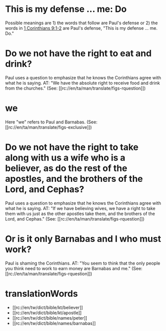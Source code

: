 # This is my defense ... me: Do

Possible meanings are 1) the words that follow are Paul's defense or 2) the words in [1 Corinthians 9:1-2](./01.md) are Paul's defense, "This is my defense ... me. Do."

# Do we not have the right to eat and drink?

Paul uses a question to emphasize that he knows the Corinthians agree with what he is saying. AT: "We have the absolute right to receive food and drink from the churches." (See: [[rc://en/ta/man/translate/figs-rquestion]])

# we

Here "we" refers to Paul and Barnabas. (See: [[rc://en/ta/man/translate/figs-exclusive]])

# Do we not have the right to take along with us a wife who is a believer, as do the rest of the apostles, and the brothers of the Lord, and Cephas?

Paul uses a question to emphasize that he knows the Corinthians agree with what he is saying. AT: "If we have believing wives, we have a right to take them with us just as the other apostles take them, and the brothers of the Lord, and Cephas." (See: [[rc://en/ta/man/translate/figs-rquestion]])

# Or is it only Barnabas and I who must work?

Paul is shaming the Corinthians. AT: "You seem to think that the only people you think need to work to earn money are Barnabas and me." (See: [[rc://en/ta/man/translate/figs-rquestion]])

# translationWords

* [[rc://en/tw/dict/bible/kt/believer]]
* [[rc://en/tw/dict/bible/kt/apostle]]
* [[rc://en/tw/dict/bible/names/peter]]
* [[rc://en/tw/dict/bible/names/barnabas]]
